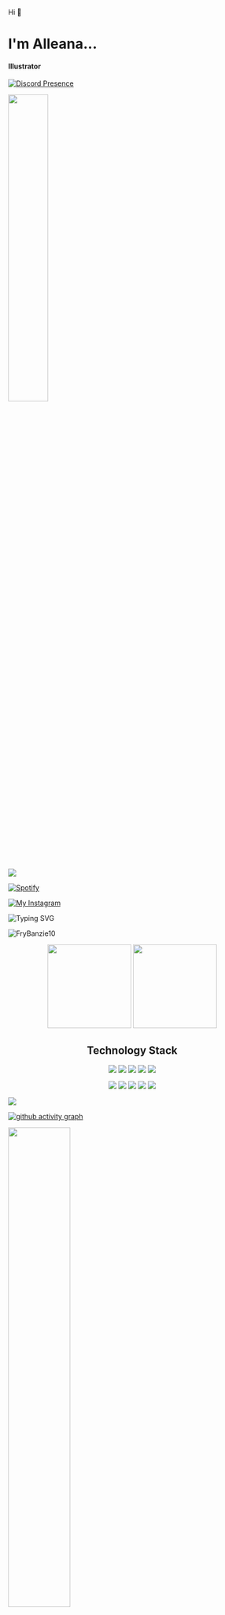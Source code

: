 
Hi 👋

<h1>I'm Alleana...</h1>
<h4>Illustrator</h4>

[![Discord Presence](https://lanyard.kyrie25.dev/api/1125978459303317564?idleMessage=BITES%5MINE%5ALREADY&animatedDecoration=true&bg=800080&imgStyle=square&showBanner=animated&theme=dark&borderRadius=15px&imgBorderRadius=30px&clanbg=FFFF00&waveSpotifyColor=A9A9A9&bannerFilter=5%2025px)](https://discord.com/users/1125978459303317564)

<img src= "https://media0.giphy.com/media/v1.Y2lkPTc5MGI3NjExM2pjYXh4cXVocjFvZjQzd3hjamJmcHNlOHphMGMwY2lzZWt6ZHdxdCZlcD12MV9pbnRlcm5hbF9naWZfYnlfaWQmY3Q9Zw/rWq6jZ0yNkMit0VfoW/giphy.gif" width= "40%">

![](https://moe-counter.glitch.me/get/@FryBanzie10?theme=rule34)

[![Spotify](https://img.shields.io/badge/Spotify-Mitzz~-666666?style=for-the-badge&logo=Spotify&logoColor=&labelColor=000000)](https://open.spotify.com/user/31lhmij4v7kho4drnj5ciry2nfwm?si=1BajV8OER_KD5IrJzL5nyQ)

[![My Instagram](https://img.shields.io/badge/-Instagram-E4405F?style=flat-square&logo=instagram&logoColor=fff)](https://instagram.com/frybanzie "Mitzukara on Instagram")

![Typing SVG](https://readme-typing-svg.herokuapp.com?color=%23000000&size=35&duration=4000&center=true&vCenter=true&multiline=false&width=500&height=100&lines=悪霊退散;ICBM)

<p align="left"> <img src="https://komarev.com/ghpvc/?username=FryBanzie109-hegab&label=Profile%20views&color=0e75b6&style=flat" alt="FryBanzie10" /> </p>

<div align = "center">
<img height="170px" src="https://github-readme-stats.vercel.app/api?username=FryBanzie109&theme=dark&show=contribs&show_icons=true" />

<img height="170px" src="https://github-readme-stats.vercel.app/api/top-langs/?username=FryBanzie109&theme=dark&size_weight=0&count_weight=1&show=html,css,scss&layout=compact&langs_count=6" />
</div>

<p align="center">
<h2 align="center">Technology Stack </h2>


<p align="center">

<img src="https://img.shields.io/badge/C-00599C?style=flat-square&logo=c&logoColor=white"/>

<img src="https://img.shields.io/badge/java-%23ED8B00.svg?style=flat-square&logo=openjdk&logoColor=white"/>

<img src="https://img.shields.io/badge/-C++-00599C?style=flat-square&logo=c"/>

<img src="https://img.shields.io/badge/markdown-%23000000.svg?style=flat-square&logo=markdown&logoColor=white"/>

<img src="https://img.shields.io/badge/python-3670A0?style=flat-square&logo=python&logoColor=ffdd54"/>

</p><p align="center">

<img src="https://img.shields.io/badge/-HTML5-E34F26?style=flat-square&logo=html5&logoColor=white"/>

<img src="https://img.shields.io/badge/-CSS3-1572B6?style=flat-square&logo=css3"/>

<img src="https://img.shields.io/badge/-JavaScript-563D7C?style=flat-square&logo=javascript"/>

<img src="https://img.shields.io/badge/NPM-%23CB3837.svg?style=flat-square&logo=npm&logoColor=white"/>

<img src="https://img.shields.io/badge/vuejs-%2335495e.svg?style=flat-square&logo=vuedotjs&logoColor=%234FC08D"/>
</p>

<img src="https://github-profile-summary-cards.vercel.app/api/cards/profile-details?username=FryBanzie109&theme=github_dark"></img>

  [![github activity graph](https://github-readme-activity-graph.vercel.app/graph?username=FryBanzie109&theme=github)](https://github.com/FryBanzie109/github-readme-activity-graph)

<img src= "https://cdn.discordapp.com/emojis/1216136943482704063.gif" width= "50%">
